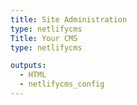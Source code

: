 ```yaml
---
title: Site Administration
type: netlifycms
Title: Your CMS
type: netlifycms

outputs:
  - HTML
  - netlifycms_config
---
```

